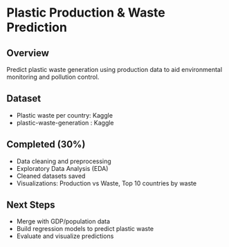 # Plastic Production & Waste Prediction

## Overview
Predict plastic waste generation using production data to aid environmental monitoring and pollution control.

## Dataset
- Plastic waste per country: Kaggle
- plastic-waste-generation : Kaggle

## Completed (30%)
- Data cleaning and preprocessing
- Exploratory Data Analysis (EDA)
- Cleaned datasets saved
- Visualizations: Production vs Waste, Top 10 countries by waste

## Next Steps
- Merge with GDP/population data
- Build regression models to predict plastic waste
- Evaluate and visualize predictions
